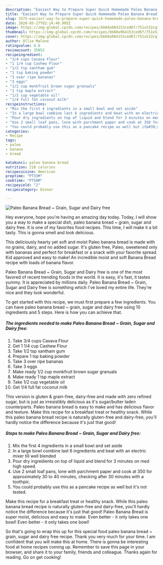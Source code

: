 ```yaml
---
description: "Easiest Way to Prepare Super Quick Homemade Paleo Banana Bread ~ Grain, Sugar and Dairy free"
title: "Easiest Way to Prepare Super Quick Homemade Paleo Banana Bread ~ Grain, Sugar and Dairy free"
slug: 1575-easiest-way-to-prepare-super-quick-homemade-paleo-banana-bread-grain-sugar-and-dairy-free
date: 2020-05-27T02:14:40.995Z
image: https://img-global.cpcdn.com/recipes/bb68a964153ced6f/751x532cq70/paleo-banana-bread-grain-sugar-and-dairy-free-recipe-main-photo.jpg
thumbnail: https://img-global.cpcdn.com/recipes/bb68a964153ced6f/751x532cq70/paleo-banana-bread-grain-sugar-and-dairy-free-recipe-main-photo.jpg
cover: https://img-global.cpcdn.com/recipes/bb68a964153ced6f/751x532cq70/paleo-banana-bread-grain-sugar-and-dairy-free-recipe-main-photo.jpg
author: Ollie Malone
ratingvalue: 4.6
reviewcount: 35852
recipeingredient:
- "3/4 cups Casava Flour"
- "1 1/4 cup Cashew Flour"
- "1/2 tsp xantham gum"
- "1 tsp baking powder"
- "3 over ripe bananas"
- "3 eggs"
- "1/2 cup monkfruit brown sugar granuals"
- "1 tsp maple extract"
- "1/2 cup vegetable oil"
- "1/4 full fat coconut milk"
recipeinstructions:
- "Mix the first 4 ingredients in a small bowl and set aside"
- "In a large bowl combine last 6 ingredients and beat with an electric mixer till well blended"
- "Pour dry ingredients on top of liquid and blend for 3 minutes on med high speed."
- "Use 2 small loaf pans, lone with parchment paper and cook at 350 for approximately 30 to 40 minutes, checking after 30 minutes with a toothpic."
- "You could probably use this as a pancake recipe as well but it&#39;s not tested."
categories:
- Recipe
tags:
- paleo
- banana
- bread

katakunci: paleo banana bread 
nutrition: 210 calories
recipecuisine: American
preptime: "PT33M"
cooktime: "PT58M"
recipeyield: "2"
recipecategory: Dinner

---
```



![Paleo Banana Bread ~ Grain, Sugar and Dairy free](https://img-global.cpcdn.com/recipes/bb68a964153ced6f/751x532cq70/paleo-banana-bread-grain-sugar-and-dairy-free-recipe-main-photo.jpg)

Hey everyone, hope you're having an amazing day today. Today, I will show you a way to make a special dish, paleo banana bread ~ grain, sugar and dairy free. It is one of my favorites food recipes. This time, I will make it a bit tasty. This is gonna smell and look delicious.

This deliciously hearty yet soft and moist Paleo banana bread is made with no grains, dairy, and no added sugar. It&#39;s gluten free, Paleo, sweetened only with bananas and perfect for breakfast or a snack with your favorite spread. Kid approved and easy to make! An incredible moist and soft Banana Bread recipe with loads of banana flavor.

Paleo Banana Bread ~ Grain, Sugar and Dairy free is one of the most favored of recent trending foods in the world. It is easy, it's fast, it tastes yummy. It is appreciated by millions daily. Paleo Banana Bread ~ Grain, Sugar and Dairy free is something which I've loved my entire life. They're nice and they look wonderful.


To get started with this recipe, we must first prepare a few ingredients. You can have paleo banana bread ~ grain, sugar and dairy free using 10 ingredients and 5 steps. Here is how you can achieve that.

<!--inarticleads1-->

##### The ingredients needed to make Paleo Banana Bread ~ Grain, Sugar and Dairy free:

1. Take 3/4 cups Casava Flour
1. Get 1 1/4 cup Cashew Flour
1. Take 1/2 tsp xantham gum
1. Prepare 1 tsp baking powder
1. Take 3 over ripe bananas
1. Take 3 eggs
1. Make ready 1/2 cup monkfruit brown sugar granuals
1. Make ready 1 tsp maple extract
1. Take 1/2 cup vegetable oil
1. Get 1/4 full fat coconut milk


This version is gluten &amp; grain-free, dairy-free and made with zero refined sugar, but is just as irresistibly delicious as it&#39;s sugar/butter laden counterparts. Paleo banana bread is easy to make and has delicious flavor and texture. Make this recipe for a breakfast treat or healthy snack. While this paleo banana bread recipe is naturally gluten-free and dairy-free, you&#39;ll hardly notice the difference because it&#39;s just that good! 

<!--inarticleads2-->

##### Steps to make Paleo Banana Bread ~ Grain, Sugar and Dairy free:

1. Mix the first 4 ingredients in a small bowl and set aside
1. In a large bowl combine last 6 ingredients and beat with an electric mixer till well blended
1. Pour dry ingredients on top of liquid and blend for 3 minutes on med high speed.
1. Use 2 small loaf pans, lone with parchment paper and cook at 350 for approximately 30 to 40 minutes, checking after 30 minutes with a toothpic.
1. You could probably use this as a pancake recipe as well but it&#39;s not tested.


Make this recipe for a breakfast treat or healthy snack. While this paleo banana bread recipe is naturally gluten-free and dairy-free, you&#39;ll hardly notice the difference because it&#39;s just that good! Paleo Banana Bread is super moist, delicious and easy to make. Even better - it only takes one bowl! Even better - it only takes one bowl! 

So that's going to wrap this up for this special food paleo banana bread ~ grain, sugar and dairy free recipe. Thank you very much for your time. I am confident that you will make this at home. There is gonna be interesting food at home recipes coming up. Remember to save this page in your browser, and share it to your family, friends and colleague. Thanks again for reading. Go on get cooking!

